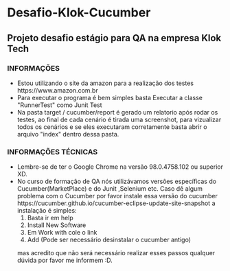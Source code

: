  # Desafio-Klok-Cucumber 
## Projeto desafio estágio para QA na empresa Klok Tech 
 
### INFORMAÇÕES
<p>
 <ul>
 <li>Estou utilizando o site da amazon para a realização dos testes https://www.amazon.com.br</li>
 
 <li>Para executar o programa é bem simples basta Executar a classe "RunnerTest" como Junit Test</li>
 
 <li> Na pasta  target / cucumber/report é gerado um relatorio após rodar os testes, ao final de cada cenário é tirada uma screenshot,
 para vizualizar todos os cenários e se eles executaram corretamente basta abrir o arquivo "index" dentro dessa pasta.</li> </ul></p>
 
 
 
 ### INFORMAÇÕES TÉCNICAS
 <p>
 <ul>
  
 <li> Lembre-se de ter o Google Chrome na versão 98.0.4758.102 ou superior XD.</li>


 <li> No curso de formação de QA nós utilizávamos versões específicas do Cucumber(MarketPlace) e do Junit ,Selenium etc. 
 Caso dê algum problema com o Cucumber por favor instale essa versão do cucumber https://cucumber.github.io/cucumber-eclipse-update-site-snapshot
 a instalação é simples: 
  
 
 <ol>
 
 <li> Basta ir em help </li>
 
 <li> Install New Software </li>
 
 <li> Em Work with cole o link </li>
 
 <li> Add (Pode ser necessário desinstalar o cucumber antigo) </li>

</ol>
 
 mas acredito que não    será necessário realizar esses passos qualquer dúvida por favor me informem :D.</li> </ul> </p>
